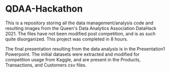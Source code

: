 # QDAA-Hackathon
 This is a repository storing all the data management/analysis code and resulting images from the Queen's Data Analytics Association DataHack 2021. The files have not been modified post competition, and is as such quite disorganized. This project was completed in 8 hours. 
 
 The final presentation resulting from the data analysis is in the Presentation1 Powerpoint.
 The initial datasets were extracted and modified for competition usage from Kaggle, and are present in the Products, Transactions, and Customers csv files.
